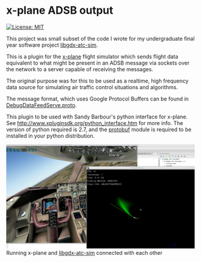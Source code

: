 # x-plane ADSB output
[![License: MIT](https://img.shields.io/badge/License-MIT-yellow.svg)](./LICENSE.txt)

This project was small subset of the code I wrote for my undergraduate final
year software project [libgdx-atc-sim](https://github.com/kellpossible/libgdx-atc-sim).

This is a plugin for the [x-plane](http://www.x-plane.com/) flight simulator
which sends flight data equivalent to what might be present in an ADSB message
via sockets over the network to a server capable of receiving the messages.

The original purpose was for this to be used as a realtime, high frequency data
source for simulating air traffic control situations and algorithms. 

The message format, which uses Google Protocol Buffers can be found in
[DebugDataFeedServe.proto](adsb_output/DebugDataFeedServe.proto).

This plugin to be used with Sandy Barbour's python interface for x-plane. See
http://www.xpluginsdk.org/python_interface.htm for more info. The version of
python required is 2.7, and the
[protobuf](https://pypi.python.org/pypi/protobuf/3.5.1) 
module is required to be installed in your python distribution.

![sample output](./output.png)
Running x-plane and [libgdx-atc-sim](https://github.com/kellpossible/libgdx-atc-sim) connected with each other